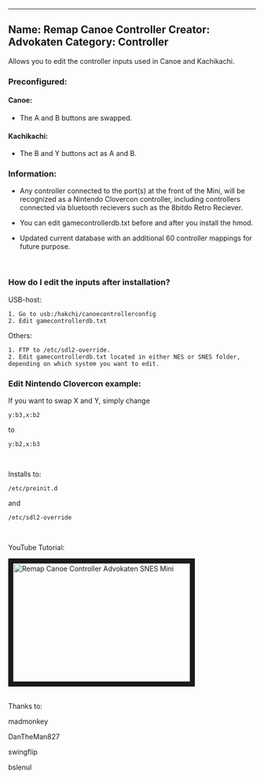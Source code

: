 -----------------------
Name: Remap Canoe Controller
Creator: Advokaten
Category: Controller
-----------------------

Allows you to edit the controller inputs used in Canoe and Kachikachi.

### Preconfigured:
#### **Canoe:**
+ The A and B buttons are swapped.

#### **Kachikachi:**
+ The B and Y buttons act as A and B.

### **Information:**

- Any controller connected to the port(s) at the front of the Mini, will be recognized as a Nintendo Clovercon controller, including controllers connected via bluetooth recievers such as the 8bitdo Retro Reciever.

+ You can edit gamecontrollerdb.txt before and after you install the hmod.

- Updated current database with an additional 60 controller mappings for future purpose.

<br>

### **How do I edit the inputs after installation?**

USB-host:
```
1. Go to usb:/hakchi/canoecontrollerconfig
2. Edit gamecontrollerdb.txt
```

Others:
```
1. FTP to /etc/sdl2-override.
2. Edit gamecontrollerdb.txt located in either NES or SNES folder, depending on which system you want to edit.
```


### **Edit Nintendo Clovercon example:**

If you want to swap X and Y, simply change

```
y:b3,x:b2
```
to
```
y:b2,x:b3
```

<br>

Installs to:                                          

```
/etc/preinit.d                                        
```
and       
```                                            
/etc/sdl2-override                                   
```

<br>

YouTube Tutorial:

<a href="http://www.youtube.com/watch?feature=player_embedded&v=B_zTxRl7yg4
" target><img src="http://img.youtube.com/vi/B_zTxRl7yg4/0.jpg" 
alt="Remap Canoe Controller Advokaten SNES Mini" title="Click to open 'Remap Canoe Controller Tutorial' in your browser" width="360" height="240" border="10" /></a>

<br>
Thanks to:

madmonkey

DanTheMan827

swingflip

bslenul
